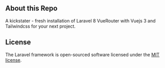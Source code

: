 ## About this Repo

A kickstater - fresh installation of Laravel 8 VueRouter with Vuejs 3 and Tailwindcss for your next project.

## License

The Laravel framework is open-sourced software licensed under the [MIT license](https://opensource.org/licenses/MIT).
